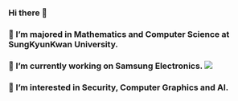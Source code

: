 ### Hi there 👋
### 🌱 I’m majored in Mathematics and Computer Science at SungKyunKwan University.
### 🔭 I’m currently working on Samsung Electronics. <img src="https://img.shields.io/badge/Samsung-1428A0?style=for-the-badge">
### 🤔 I’m interested in Security, Computer Graphics and AI.

<!--
**HANWOOL0925/HANWOOL0925** is a ✨ _special_ ✨ repository because its `README.md` (this file) appears on your GitHub profile.

Here are some ideas to get you started:

- 🔭 I’m currently working on ...
- 🌱 I’m currently learning ...
- 👯 I’m looking to collaborate on ...
- 🤔 I’m looking for help with ...
- 💬 Ask me about ...
- 📫 How to reach me: ...
- 😄 Pronouns: ...
- ⚡ Fun fact: ...
-->
